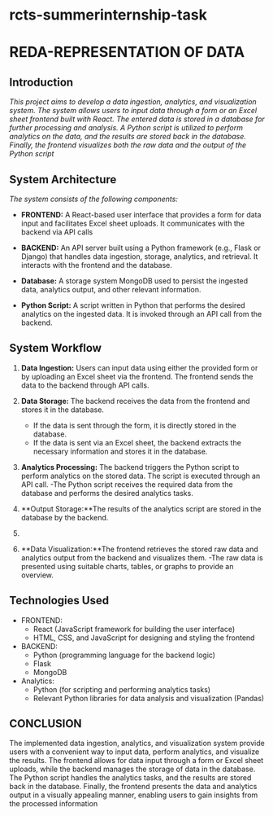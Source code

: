 # rcts-summerinternship-task

# REDA-REPRESENTATION OF DATA

## Introduction

*This project aims to develop a data ingestion, analytics, and visualization system. The system allows users to input data through a form or an Excel sheet frontend built with React. The entered data is stored in a database for further processing and analysis. A Python script is utilized to perform analytics on the data, and the results are stored back in the database. Finally, the frontend visualizes both the raw data and the output of the Python script*


##  System Architecture

*The system consists of the following components:*

- **FRONTEND:** A React-based user interface that provides a form for data input and facilitates Excel sheet uploads. It communicates with the backend via API calls

- **BACKEND:** An API server built using a Python framework (e.g., Flask or Django) that handles data ingestion, storage, analytics, and retrieval. It interacts with the frontend and the database.

- **Database:** A storage system MongoDB used to persist the ingested data, analytics output, and other relevant information.

- **Python Script:** A script written in Python that performs the desired analytics on the ingested data. It is invoked through an API call from the backend.

## System Workflow

1. **Data Ingestion:** Users can input data using either the provided form or by uploading an Excel sheet via the frontend. The frontend sends the data to the backend through API calls.

2. **Data Storage:** The backend receives the data from the frontend and stores it in the database.
    - If the data is sent through the form, it is directly stored in the database.
    - If the data is sent via an Excel sheet, the backend extracts the necessary information and stores  it in the database.
    
3. **Analytics Processing:** The backend triggers the Python script to perform analytics on the stored    data. The script is executed through an API call.
    -The Python script receives the required data from the database and performs the desired analytics tasks.
    
4. **Output Storage:**The results of the analytics script are stored in the database by the backend.
5. 
6. **Data Visualization:**The frontend retrieves the stored raw data and analytics output from the backend and visualizes them.
    -The raw data is presented using suitable charts, tables, or graphs to provide an overview.


## Technologies Used

- FRONTEND:
    - React (JavaScript framework for building the user interface)
    - HTML, CSS, and JavaScript for designing and styling the frontend
- BACKEND:
    - Python (programming language for the backend logic)
    - Flask
    - MongoDB
- Analytics:
    - Python (for scripting and performing analytics tasks)
    - Relevant Python libraries for data analysis and visualization (Pandas)

## CONCLUSION
  The implemented data ingestion, analytics, and visualization system provide users with a convenient way to input data, perform analytics, and visualize the results. The frontend allows for data input through a form or Excel sheet uploads, while the backend manages the storage of data in the database. The Python script handles the analytics tasks, and the results are stored back in the database. Finally, the frontend presents the data and analytics output in a visually appealing manner, enabling users to gain insights from the processed information





